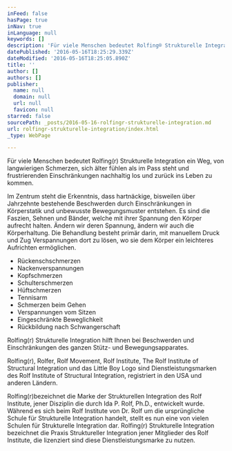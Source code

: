 ```yaml
---
inFeed: false
hasPage: true
inNav: true
inLanguage: null
keywords: []
description: 'Für viele Menschen bedeutet Rolfing® Strukturelle Integration ein Weg, von langwierigen Schmerzen, sich älter fühlen als im Pass steht und frustrierenden Einschränkungen nachhaltig los und zurück ins Leben zu kommen.'
datePublished: '2016-05-16T18:25:29.339Z'
dateModified: '2016-05-16T18:25:05.890Z'
title: ''
author: []
authors: []
publisher:
  name: null
  domain: null
  url: null
  favicon: null
starred: false
sourcePath: _posts/2016-05-16-rolfingr-strukturelle-integration.md
url: rolfingr-strukturelle-integration/index.html
_type: WebPage

---
```

Für viele Menschen bedeutet Rolfing(r) Strukturelle Integration ein Weg, von langwierigen Schmerzen, sich älter fühlen als im Pass steht und frustrierenden Einschränkungen nachhaltig los und zurück ins Leben zu kommen.

Im Zentrum steht die Erkenntnis, dass hartnäckige, bisweilen über Jahrzehnte bestehende Beschwerden durch Einschränkungen in Körperstatik und unbewusste Bewegungsmuster entstehen. Es sind die Faszien, Sehnen und Bänder, welche mit ihrer Spannung den Körper aufrecht halten. Ändern wir deren Spannung, ändern wir auch die Körperhaltung. Die Behandlung besteht primär darin, mit manuellem Druck und Zug Verspannungen dort zu lösen, wo sie dem Körper ein leichteres Aufrichten ermöglichen.

* Rückenschschmerzen
* Nackenverspannungen
* Kopfschmerzen
* Schulterschmerzen
* Hüftschmerzen
* Tennisarm
* Schmerzen beim Gehen
* Verspannungen vom Sitzen
* Eingeschränkte Beweglichkeit
* Rückbildung nach Schwangerschaft

Rolfing(r) Strukturelle Integration hilft Ihnen bei Beschwerden und Einschränkungen des ganzen Stütz- und Bewegungsapparates.

Rolfing(r), Rolfer, Rolf Movement, Rolf Institute, The Rolf Institute of Structural Integration und das Little Boy Logo sind Dienstleistungsmarken des Rolf Institute of Structural Integration, registriert in den USA und anderen Ländern.

Rolfing(r)bezeichnet die Marke der Strukturellen Integration des Rolf Institute, jener Disziplin die durch Ida P. Rolf, Ph.D., entwickelt wurde. Während es sich beim Rolf Institute von Dr. Rolf um die ursprüngliche Schule für Strukturelle Integration handelt, stellt es nun eine von vielen Schulen für Strukturelle Integration dar. Rolfing(r) Strukturelle Integration bezeichnet die Praxis Struktureller Integration jener Mitglieder des Rolf Institute, die lizenziert sind diese Dienstleistungsmarke zu nutzen.